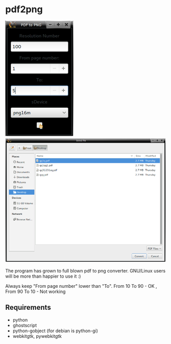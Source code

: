 pdf2png
=======
<img src="img/pdf2png.png" alt="" /><img src="img/pdf2png-two.png" alt="" />

The program has grown to full blown pdf to png converter. GNU/Linux users will be more than happier to use it :)

Always keep "From page number" lower than "To". From 10 To 90 - OK , From 90 To 10 - Not working
## Requirements

* python 
* ghostscript
* python-gobject (for debian is python-gi)
* webkitgtk, pywebkitgtk